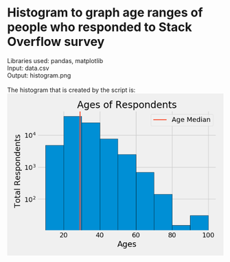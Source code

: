 # Histogram to graph age ranges of people who responded to Stack Overflow survey

Libraries used: pandas, matplotlib<br />
Input: data.csv<br />
Output: histogram.png<br />
<br />
The histogram that is created by the script is: <br />
![Histogram Depicted](https://github.com/tebbythomas/Data_Visualization_Projects/blob/master/Histograms/histogram.png)
